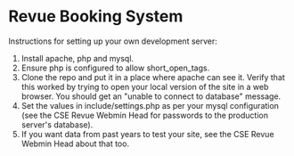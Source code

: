 Revue Booking System
====================

Instructions for setting up your own development server:
1. Install apache, php and mysql.
2. Ensure php is configured to allow short_open_tags.
3. Clone the repo and put it in a place where apache can see it. Verify that
   this worked by trying to open your local version of the site in a web
   browser. You should get an "unable to connect to database" message.
4. Set the values in include/settings.php as per your mysql configuration (see
   the CSE Revue Webmin Head for passwords to the production server's database).
5. If you want data from past years to test your site, see the CSE Revue Webmin
   Head about that too.
